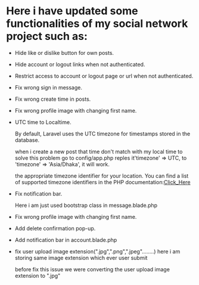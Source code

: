 # Here i have updated some functionalities of my social network project such as:

* Hide like or dislike button for own posts.
* Hide account or logout links when not authenticated.
* Restrict access to account or logout page or url when not authenticated.
* Fix wrong sign in message.
* Fix wrong create time in posts.
* Fix wrong profile image with changing first name.

* UTC time to Localtime.

  By default, Laravel uses the UTC timezone for timestamps stored in the database. 

  when i create a new post that time don't match with my local time to solve this problem go to config/app.php reples it'timezone' => UTC,  to   'timezone' => 'Asia/Dhaka', it will work.

  the appropriate timezone identifier for your location. You can find a list of supported timezone identifiers in the PHP   documentation:[Click_Here](https://www.php.net/manual/en/timezones.asia.php)

* Fix notification bar.

  Here i am just used bootstrap class in message.blade.php 

* Fix wrong profile image with changing first name.

* Add delete confirmation pop-up.

* Add notification bar in account.blade.php

* fix user upload image extension(".jpg",".png",".jpeg"........) here i am storing same image extension which ever user submit

  before fix this issue we were converting  the user upload image extension to ".jpg"